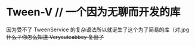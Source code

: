 # Tween-V // 一个因为无聊而开发的库

因为受不了 TweenService 的复杂语法所以就诞生了这个为了简易的库（对.jpg
~~什么？你怎么知道 Verycuteabbey 复出了~~
